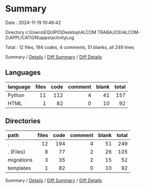 # Summary

Date : 2024-11-19 10:46:42

Directory c:\\Users\\EQUIPO\\Desktop\\ALCOM TRABAJOS\\ALCOM-2\\APPLICATION\\apps\\activityLog

Total : 12 files,  194 codes, 4 comments, 51 blanks, all 249 lines

Summary / [Details](details.md) / [Diff Summary](diff.md) / [Diff Details](diff-details.md)

## Languages
| language | files | code | comment | blank | total |
| :--- | ---: | ---: | ---: | ---: | ---: |
| Python | 11 | 112 | 4 | 41 | 157 |
| HTML | 1 | 82 | 0 | 10 | 92 |

## Directories
| path | files | code | comment | blank | total |
| :--- | ---: | ---: | ---: | ---: | ---: |
| . | 12 | 194 | 4 | 51 | 249 |
| . (Files) | 8 | 77 | 2 | 26 | 105 |
| migrations | 3 | 35 | 2 | 15 | 52 |
| templates | 1 | 82 | 0 | 10 | 92 |

Summary / [Details](details.md) / [Diff Summary](diff.md) / [Diff Details](diff-details.md)
